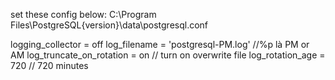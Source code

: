 set these config below:
C:\Program Files\PostgreSQL\{version}\data\postgresql.conf

logging_collector = off
log_filename = 'postgresql-PM.log'    //%p là PM or AM
log_truncate_on_rotation = on // turn on overwrite file
log_rotation_age = 720 // 720 minutes